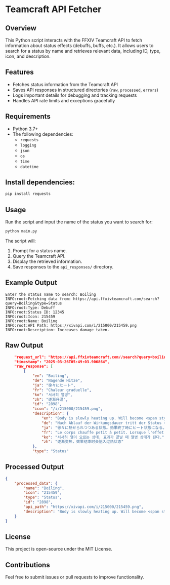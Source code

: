 # Teamcraft API Fetcher

## Overview
This Python script interacts with the FFXIV Teamcraft API to fetch information about status effects (debuffs, buffs, etc.). It allows users to search for a status by name and retrieves relevant data, including ID, type, icon, and description.

## Features
- Fetches status information from the Teamcraft API
- Saves API responses in structured directories (`raw`, `processed`, `errors`)
- Logs important details for debugging and tracking requests
- Handles API rate limits and exceptions gracefully

## Requirements
- Python 3.7+
- The following dependencies:
  - `requests`
  - `logging`
  - `json`
  - `os`
  - `time`
  - `datetime`

## Install dependencies:
   ```sh
   pip install requests
   ```

## Usage
Run the script and input the name of the status you want to search for:

```sh
python main.py
```

The script will:
1. Prompt for a status name.
2. Query the Teamcraft API.
3. Display the retrieved information.
4. Save responses to the `api_responses/` directory.

## Example Output
```
Enter the status name to search: Boiling
INFO:root:Fetching data from: https://api.ffxivteamcraft.com/search?query=Boiling&type=Status
INFO:root:Type: Debuff
INFO:root:Status ID: 12345
INFO:root:Icon: 215459
INFO:root:Name: Boiling
INFO:root:API Path: https://xivapi.com/i/215000/215459.png
INFO:root:Description: Increases damage taken.
```
## Raw Output
```json
    "request_url": "https://api.ffxivteamcraft.com//search?query=boiling&type=Status",
    "timestamp": "2025-03-26T05:49:03.906864",
    "raw_response": [
        {
            "en": "Boiling",
            "de": "Nagende Hitze",
            "ja": "徐々にヒート",
            "fr": "Chaleur graduelle",
            "ko": "서서히 열병",
            "zh": "逐渐升温",
            "id": "2898",
            "icon": "/i/215000/215459.png",
            "description": {
                "en": "Body is slowly heating up. Will become <span style=\"color:#ffffff\">Pyretic</span> when this effect expires.",
                "de": "Nach Ablauf der Wirkungsdauer tritt der Status <span style=\"color:#ffffff\">Pyretisch</span> ein.",
                "ja": "徐々に熱せられつつある状態。効果終了時にヒート状態になる。",
                "fr": "Le corps chauffe petit à petit. Lorsque l'effet prend fin, la victime subit Chaleur.",
                "ko": "서서히 열이 오르는 상태. 효과가 끝날 때 열병 상태가 된다.",
                "zh": "逐渐变热，效果结束时会陷入过热状态"
            },
            "type": "Status"
```

## Processed Output
```json
{
    "processed_data": {
        "name": "Boiling",
        "icon": "215459",
        "type": "Status",
        "id": "2898",
        "api_path": "https://xivapi.com/i/215000/215459.png",
        "description": "Body is slowly heating up. Will become <span style=\"color:#ffffff\">Pyretic</span> when this effect expires."
    }
}
```

## License

This project is open-source under the MIT License.

## Contributions
Feel free to submit issues or pull requests to improve functionality.

